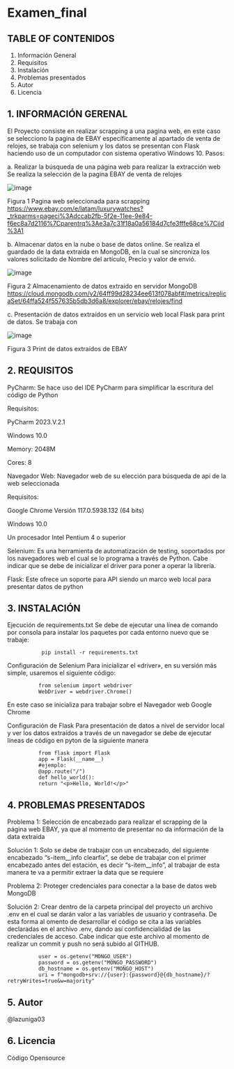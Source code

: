 # Examen_final
## TABLE OF CONTENIDOS
1. Información General 
2. Requisitos
3. Instalación
4. Problemas presentados
5. Autor
6. Licencia


## 1.	 INFORMACIÓN GERENAL
   El Proyecto consiste en realizar scrapping a una pagina web, en este caso se selecciono la pagina de EBAY específicamente al apartado de venta de relojes, se trabaja con selenium  y los datos se presentan con Flask
   haciendo uso de un computador con sistema operativo Windows 10.
  Pasos:

 a.	Realizar la búsqueda de una página web para realizar la extracción web
    Se realiza la selección de la pagina EBAY de venta de relojes
   
   ![image](https://github.com/lazuniga03/Examen_final/assets/144503813/3579424c-bf98-4cc6-b29c-0f17252e93e9)
   
   Figura 1 Pagina web seleccionada para scrapping https://www.ebay.com/e/latam/luxurywatches?_trkparms=pageci%3Adccab2fb-5f2e-11ee-9e84-f6ec8a7d2116%7Cparentrq%3Ae3a7c31f18a0a56184d7cfe3fffe68ce%7Ciid%3A1

 b.	Almacenar datos en la nube o base de datos online.
     Se realiza el guardado de la data extraída en MongoDB, en la cual se sincroniza los valores solicitado de Nombre del artículo, Precio y valor de envió.
      
   ![image](https://github.com/lazuniga03/Examen_final/assets/144503813/f113ea92-c96b-4fbb-a3ed-30dd56d60afa)
    
   Figura 2 Almacenamiento de datos extraido en servidor MongoDB https://cloud.mongodb.com/v2/64ff99d28234ee613f078abf#/metrics/replicaSet/64ffa524f557635b5db3d6a8/explorer/ebay/relojes/find 

  c.	Presentación de datos extraídos en un servicio web local Flask para print de datos.
     Se trabaja con 

  ![image](https://github.com/lazuniga03/Examen_final/assets/144503813/ab95b112-f219-4a19-9b32-fccf35b8f656)
    
   Figura 3 Print de datos extraídos de EBAY

## 2.	REQUISITOS
PyCharm: Se hace uso del IDE PyCharm para simplificar la escritura del código de Python

Requisitos:

PyCharm 2023.V.2.1

Windows 10.0

Memory: 2048M

Cores: 8

 
Navegador Web: Navegador web de su elección para búsqueda de api de la web seleccionada 

Requisitos:

Google Chrome Versión 117.0.5938.132 (64 bits)

Windows 10.0

Un procesador Intel Pentium 4 o superior


Selenium: Es una herramienta de automatización de testing, soportados por los navegadores web el cual se lo programa a través de Python. Cabe indicar que se debe de inicializar el driver para poner a operar la librería.


Flask: Este ofrece un soporte para API siendo un marco web local para presentar datos de python


## 3.	INSTALACIÓN
Ejecución de requirements.txt
Se debe de ejecutar una línea de comando por consola para instalar los paquetes por cada entorno nuevo que se trabaje:
             
               pip install -r requirements.txt

Configuración de Selenium
Para inicializar el «driver», en su versión más simple, usaremos el siguiente código:
            
              from selenium import webdriver
              WebDriver = webdriver.Chrome()
En este caso se inicializa para trabajar sobre el Navegador web Google Chrome

Configuración de Flask 
Para presentación de datos a nivel de servidor local y ver los datos extraídos a través de un navegador se debe de ejecutar líneas de código en pyton de la siguiente manera
              
              from flask import Flask
              app = Flask(__name__)
              #ejemplo:
              @app.route("/")
              def hello_world():
              return "<p>Hello, World!</p>"

## 4.	PROBLEMAS PRESENTADOS

Problema 1: Selección de encabezado para realizar el scrapping de la página web EBAY, ya que al momento de presentar no da información de la data extraida

Solución 1: Solo se debe de trabajar con un encabezado, del siguiente encabezado “s-item__info clearfix”, se debe de trabajar con el primer encabezado antes del estación, es decir “s-item__info”, al trabajar de esta manera te va a permitir extraer la data que se requiere





Problema 2: Proteger credenciales para conectar a la base de datos web MongoDB

Solución 2: Crear dentro de la carpeta principal del proyecto un archivo .env en el cual se darán valor a las variables de usuario y contraseña. De esta forma al omento de desarrollar el código se cita a las variables declaradas en el archivo .env, dando así confidencialidad de las credenciales de acceso. Cabe indicar que este archivo al momento de realizar un commit y push no será subido al GITHUB.
                
              user = os.getenv("MONGO_USER")
              password = os.getenv("MONGO_PASSWORD")
              db_hostname = os.getenv("MONGO_HOST")
              uri = f"mongodb+srv://{user}:{password}@{db_hostname}/?retryWrites=true&w=majority"

## 5.	Autor
@lazuniga03

## 6. Licencia
Código Opensource


